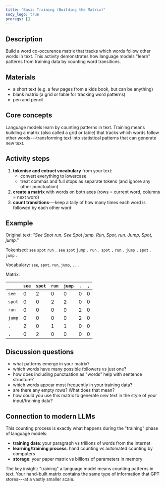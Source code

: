 ```yaml
---
title: "Basic Training (Building the Matrix)"
socy_logo: true
prereqs: []
---
```


## Description

Build a word co-occurence matrix that tracks which words follow other words in
text. This activity demonstrates how language models "learn" patterns from
training data by counting word transitions.

## Materials

- a short text (e.g. a few pages from a kids book, but can be anything)
- blank matrix (a grid or table for tracking word patterns)
- pen and pencil

## Core concepts

Language models learn by counting patterns in text. Training means building a
matrix (also called a grid or table) that tracks which words follow other
words---transforming text into statistical patterns that can generate new text.

## Activity steps

1. **tokenise and extract vocabulary** from your text:
   - convert everything to lowercase
   - treat commas and full stops as separate tokens (and ignore any other
     punctuation)
2. **create a matrix** with words on both axes (rows = current word, columns =
   next word)
3. **count transitions**---keep a tally of how many times each word is followed
   by each other word

## Example

Original text: _"See Spot run. See Spot jump. Run, Spot, run. Jump, Spot,
jump."_

Tokenised: `see` `spot` `run` `.` `see` `spot` `jump` `.` `run` `,` `spot` `,`
`run` `.` `jump` `,` `spot` `,` `jump` `.`

Vocabulary: `see`, `spot`, `run`, `jump`, `.`, `,`

Matrix:

|        | `see` | `spot` | `run` | `jump` | `.` | `,` |
| ------ | ----- | ------ | ----- | ------ | --- | --- |
| `see`  | 0     | 2      | 0     | 0      | 0   | 0   |
| `spot` | 0     | 0      | 2     | 2      | 0   | 0   |
| `run`  | 0     | 0      | 0     | 0      | 2   | 0   |
| `jump` | 0     | 0      | 0     | 0      | 2   | 0   |
| `.`    | 2     | 0      | 1     | 1      | 0   | 0   |
| `,`    | 0     | 2      | 0     | 0      | 0   | 0   |

## Discussion questions

- what patterns emerge in your matrix?
- which words have many possible followers vs just one?
- how does including punctuation as "words" help with sentence structure?
- which words appear most frequently in your training data?
- are there any empty rows? What does that mean?
- how could you use this matrix to generate _new_ text in the style of your
  input/training data?

## Connection to modern LLMs

This counting process is exactly what happens during the "training" phase of
language models:

- **training data**: your paragraph vs trillions of words from the internet
- **learning/training process**: hand counting vs automated counting by
  computers
- **storage**: your paper matrix vs billions of parameters in memory

The key insight: "training" a language model means counting patterns in text.
Your hand-built matrix contains the same type of information that GPT
stores---at a vastly smaller scale.
